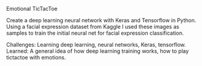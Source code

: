 Emotional TicTacToe

Create a deep learning neural network with Keras and Tensorflow in Python. Using a facial expression dataset from Kaggle I used these images as samples to train the initial
neural net for facial expression classification. 

Challenges: Learning deep learning, neural networks, Keras, tensorflow.
Learned: A general idea of how deep learning training works, how to play tictactoe with emotions.
